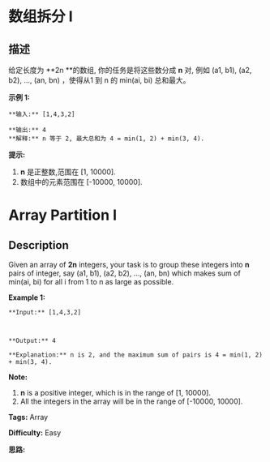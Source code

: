 # 数组拆分 I

## 描述

给定长度为  **2n  **的数组, 你的任务是将这些数分成  **n** 对, 例如 (a1, b1), (a2, b2), ..., (an, bn) ，使得从1 到 n 的 min(ai, bi) 总和最大。

**示例 1:**

    
    
    **输入:** [1,4,3,2]
    
    **输出:** 4
    **解释:** n 等于 2, 最大总和为 4 = min(1, 2) + min(3, 4).
    

**提示:**

  1. **n**  是正整数,范围在 [1, 10000].
  2. 数组中的元素范围在 [-10000, 10000].



# Array Partition I

## Description



Given an array of **2n** integers, your task is to group these integers into **n** pairs of integer, say (a1, b1), (a2, b2), ..., (an, bn) which makes sum of min(ai, bi) for all i from 1 to n as large as possible.

**Example 1:**  

    
    
    **Input:** [1,4,3,2]
    
    **Output:** 4
    **Explanation:** n is 2, and the maximum sum of pairs is 4 = min(1, 2) + min(3, 4).
    

**Note:**  

  1. **n** is a positive integer, which is in the range of [1, 10000].
  2. All the integers in the array will be in the range of [-10000, 10000].


**Tags:** Array

**Difficulty:** Easy

**思路:**
